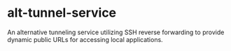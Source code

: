# alt-tunnel-service
An alternative tunneling service utilizing SSH reverse forwarding to provide dynamic public URLs for accessing local applications.
